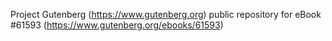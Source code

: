 Project Gutenberg (https://www.gutenberg.org) public repository for eBook #61593 (https://www.gutenberg.org/ebooks/61593)
